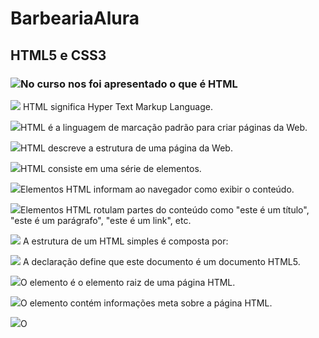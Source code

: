 # BarbeariaAlura

<h2> HTML5 e CSS3</h2>

<p> 
<h3><img src="https://img.icons8.com/color/48/000000/html-5--v1.png"/>No curso nos foi apresentado o que é HTML </h3>
<p><img src="https://img.icons8.com/office/16/000000/pin.png"/> HTML significa Hyper Text Markup Language.</p>
<p><img src="https://img.icons8.com/office/16/000000/pin.png"/>HTML é a linguagem de marcação padrão para criar páginas da Web.</p>
<p><img src="https://img.icons8.com/office/16/000000/pin.png"/>HTML descreve a estrutura de uma página da Web. </p>
<p><img src="https://img.icons8.com/office/16/000000/pin.png"/>HTML consiste em uma série de elementos. </p>
<p><img src="https://img.icons8.com/office/16/000000/pin.png"/>Elementos HTML informam ao navegador como exibir o conteúdo. </p>
<p><img src="https://img.icons8.com/office/16/000000/pin.png"/>Elementos HTML rotulam partes do conteúdo como "este é um título", "este é um parágrafo", "este é um link", etc. </p>
 
 <p><img src="https://img.icons8.com/color/48/000000/html-5--v1.png"/> A estrutura de um HTML simples é composta por: </p>
 
<p><img src="https://img.icons8.com/office/16/000000/pin.png"/> A <!DOCTYPE html>declaração define que este documento é um documento HTML5.</p>
<p><img src="https://img.icons8.com/office/16/000000/pin.png"/>O <html>elemento é o elemento raiz de uma página HTML.</p>
<p><img src="https://img.icons8.com/office/16/000000/pin.png"/>O <head>elemento contém informações meta sobre a página HTML. </p>
<p><img src="https://img.icons8.com/office/16/000000/pin.png"/>O <title>elemento especifica um título para a página HTML (que é mostrado na barra de título do navegador ou na guia da página). </p>
<p><img src="https://img.icons8.com/office/16/000000/pin.png"/>O <body>elemento define o corpo do documento e é um recipiente para todos os conteúdos visíveis, como títulos, parágrafos, imagens, hiperlinks, tabelas, listas, etc.. </p>

<h3><img src="https://img.icons8.com/color/48/000000/html-5--v1.png"/>  O  que apredemos no projeto </h3>
<li> O HTML e suas tags </li>
<li> como definir parágrafos de um texto e títulos <code>&lt;p&gt;</code> e <code>&lt;h1&gt;</code></li>
<li> Destaque no texto com a tag  <code>&lt;strong&gt;</code> </li>
<li> Como representar uma tag em um texto & lt nomeTag & gt ,( o & é escrito tudo junto , esta semparado para representar no texto)</li>
<li> Como dar ênfase para algumas informações do texto, deixando-as em itálico, utilizando a tag <code>&lt;em&gt;</code>  </li>



 <img src="https://img.icons8.com/color/48/000000/css3.png"/>


